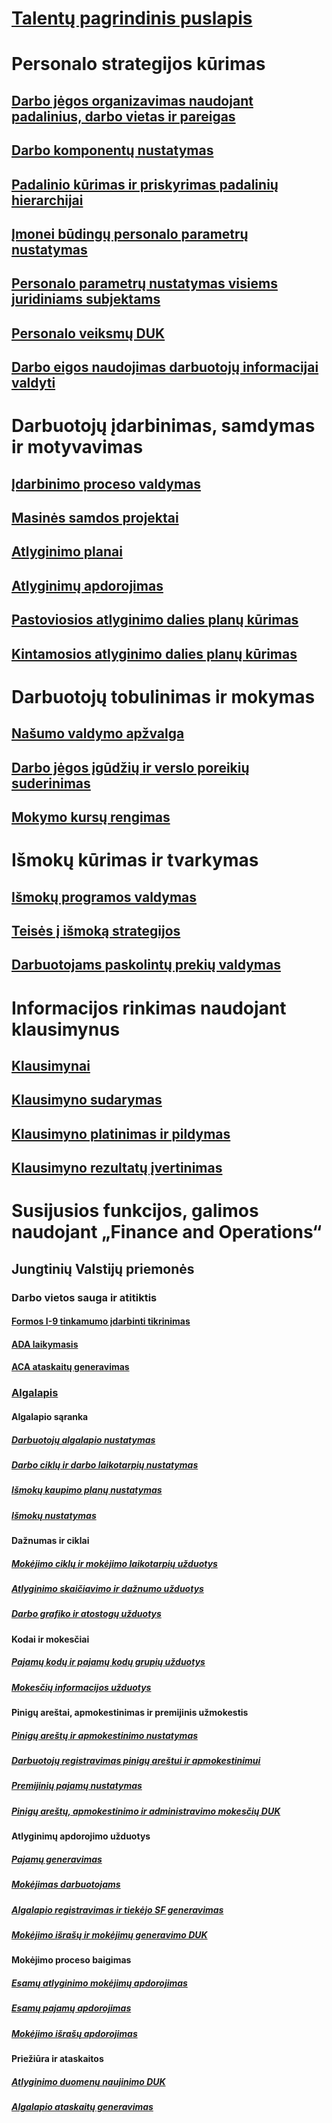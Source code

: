 # [Talentų pagrindinis puslapis](index.md)
# Personalo strategijos kūrimas
## [Darbo jėgos organizavimas naudojant padalinius, darbo vietas ir pareigas](departments-jobs-positions.md)
## [Darbo komponentų nustatymas](create-job.md)
## [Padalinio kūrimas ir priskyrimas padalinių hierarchijai](create-department-add-department-hierarchy.md)
## [Įmonei būdingų personalo parametrų nustatymas](set-up-company-specific-hr-parameters.md)
## [Personalo parametrų nustatymas visiems juridiniams subjektams](set-up-hr-parameters-across-legal-entities.md)
## [Personalo veiksmų DUK](personnel-actions-faq.md)
## [Darbo eigos naudojimas darbuotojų informacijai valdyti](workflow-manage-employee-information.md)
# Darbuotojų įdarbinimas, samdymas ir motyvavimas
## [Įdarbinimo proceso valdymas](manage-recruiting-process.md)
## [Masinės samdos projektai](mass-hire-projects.md)
## [Atlyginimo planai](compensation-plans.md)
## [Atlyginimų apdorojimas](process-compensation.md)
## [Pastoviosios atlyginimo dalies planų kūrimas](create-fixed-compensation-plans.md)
## [Kintamosios atlyginimo dalies planų kūrimas](create-variable-compensation-plans.md)
# Darbuotojų tobulinimas ir mokymas
## [Našumo valdymo apžvalga](performance-management-overview.md)
## [Darbo jėgos įgūdžių ir verslo poreikių suderinimas](skills.md)
## [Mokymo kursų rengimas](courses.md)
# Išmokų kūrimas ir tvarkymas
## [Išmokų programos valdymas](manage-benefit-program.md)
## [Teisės į išmoką strategijos](benefit-eligibility-policies.md)
## [Darbuotojams paskolintų prekių valdymas](loan-items.md)
# Informacijos rinkimas naudojant klausimynus
## [Klausimynai](questionnaires.md)
## [Klausimyno sudarymas](design-questionnaires.md)
## [Klausimyno platinimas ir pildymas](distribute-questionnaires.md)
## [Klausimyno rezultatų įvertinimas](evaluate-questionnaire-results.md)

# Susijusios funkcijos, galimos naudojant „Finance and Operations“
## Jungtinių Valstijų priemonės
### Darbo vietos sauga ir atitiktis
#### [Formos I-9 tinkamumo įdarbinti tikrinimas](localizations/noam-usa-form-i-9-verification.md)
#### [ADA laikymasis](localizations/noam-usa-comply-ada.md)
#### [ACA ataskaitų generavimas](generate-aca-reports.md)
### [Algalapis](localizations/noam-usa-payroll.md)
#### Algalapio sąranka
##### [Darbuotojų algalapio nustatymas](localizations/noam-usa-worker-position-payroll-tasks.md)
##### [Darbo ciklų ir darbo laikotarpių nustatymas](localizations/noam-usa-work-cycle-work-period-tasks.md)
##### [Išmokų kaupimo planų nustatymas](localizations/noam-usa-benefit-accrual-plan-tasks.md)
##### [Išmokų nustatymas](localizations/noam-usa-benefit-set-up-tasks.md)
#### Dažnumas ir ciklai
##### [Mokėjimo ciklų ir mokėjimo laikotarpių užduotys](localizations/noam-usa-pay-cycle-pay-period-tasks-sample.md)
##### [Atlyginimo skaičiavimo ir dažnumo užduotys](localizations/noam-usa-payroll-calculation-frequencies-tasks.md)
##### [Darbo grafiko ir atostogų užduotys](localizations/noam-usa-work-schedule-leave-tasks.md)
#### Kodai ir mokesčiai
##### [Pajamų kodų ir pajamų kodų grupių užduotys](localizations/noam-usa-earning-code-group-tasks.md)
##### [Mokesčių informacijos užduotys](localizations/noam-usa-tax-information-tasks.md)
#### Pinigų areštai, apmokestinimas ir premijinis užmokestis
##### [Pinigų areštų ir apmokestinimo nustatymas](localizations/noam-usa-garnishment-tax-levy-set-up-tasks.md)
##### [Darbuotojų registravimas pinigų areštui ir apmokestinimui](localizations/noam-usa-garnishment-tax-levy-enrollment-tasks.md)
##### [Premijinių pajamų nustatymas](localizations/noam-usa-premium-earning-setup-tasks.md)
##### [Pinigų areštų, apmokestinimo ir administravimo mokesčių DUK](localizations/noam-usa-garnishment-tax-levy-administrative-fees.md)
#### Atlyginimų apdorojimo užduotys
##### [Pajamų generavimas](localizations/noam-usa-earnings-generation-process.md)
##### [Mokėjimas darbuotojams](localizations/noam-usa-issue-worker-payments.md)
##### [Algalapio registravimas ir tiekėjo SF generavimas](localizations/noam-usa-post-payroll-generate-vendor-invoices.md)
##### [Mokėjimo išrašų ir mokėjimų generavimo DUK](localizations/noam-usa-pay-statements-payment-generation-process.md)
#### Mokėjimo proceso baigimas
##### [Esamų atlyginimo mokėjimų apdorojimas](localizations/noam-usa-existing-payroll-payments.md)
##### [Esamų pajamų apdorojimas](localizations/noam-usa-existing-earnings.md)
##### [Mokėjimo išrašų apdorojimas](localizations/noam-usa-pay-statements.md)
#### Priežiūra ir ataskaitos
##### [Atlyginimo duomenų naujinimo DUK](localizations/noam-usa-payroll-data-updates.md)
##### [Algalapio ataskaitų generavimas](localizations/noam-usa-generate-payroll-reports.md)
